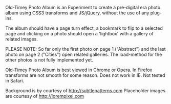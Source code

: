 Old-Timey Photo Album is an Experiment to create a pre-digital era photo album using CSS3 transforms and JS/jQuery, without the use of any plug-ins.

The album should have a page turn effect, a bookmark to flip to a selected page and clicking on a photo should open 
a 'lightbox' with a gallery of related images. 
           
PLEASE NOTE:
So far only the first photo on page 1 ("Abstract") and the last photo on page 2 ("Cities") open related galleries.
The load-method for the other photos is not fully implemented yet.
                
Old-Timey Photo Album is best viewed in Chrome or Opera. In Firefox transforms are not smooth for some reason.
Does not work in IE. Not tested in Safari. 
                
Background is by courtesy of http://subtlepatterns.com
Placeholder images are courtesy of http://lorempixel.com 
